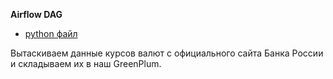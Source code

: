 **Airflow DAG**
 - [python файл](https://github.com/dmatwe/projects/blob/main/KARPOV_DE/airflow_csv_to_greenplum/d-matveev_2024.py)

 Вытаскиваем данные курсов валют с официального сайта Банка России и складываем их в наш GreenPlum.
